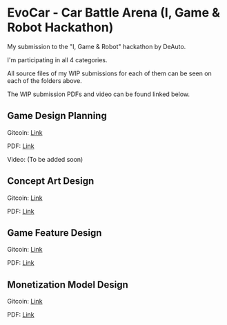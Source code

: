 # EvoCar - Car Battle Arena (I, Game &amp; Robot Hackathon)


My submission to the "I, Game &amp; Robot" hackathon by DeAuto.

I'm participating in all 4 categories.

All source files of my WIP submissions for each of them can be seen on each of the folders above.

The WIP submission PDFs and video can be found linked below.

## Game Design Planning

Gitcoin: [Link](https://gitcoin.co/issue/29356)

PDF: [Link](https://github.com/alecsantos96/I-Game-Robot/blob/main/Game-Design-Planning/Game%20Design%20Planning%20Presentation.pdf)

Video: (To be added soon)

## Concept Art Design

Gitcoin: [Link](https://gitcoin.co/issue/29358)

PDF: [Link](https://github.com/alecsantos96/I-Game-Robot/blob/main/Concept-Art-Design/Concept%20Art%20Design%20Presentation.pdf)

## Game Feature Design

Gitcoin: [Link](https://gitcoin.co/issue/29359)

PDF: [Link](https://github.com/alecsantos96/I-Game-Robot/blob/main/Game-Feature-Design/Game%20Feature%20Design%20Presentation.pdf)

## Monetization Model Design

Gitcoin: [Link](https://gitcoin.co/issue/29360)

PDF: [Link](https://github.com/alecsantos96/I-Game-Robot/blob/main/Monetization-Model-Design/Monetization%20Model%20Design%20Presentation.pdf)
